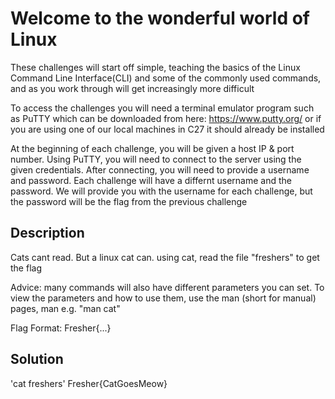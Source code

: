# Welcome to the wonderful world of Linux 

These challenges will start off simple, teaching the basics of the Linux Command Line Interface(CLI) and some of the commonly used commands, and as you work through will get increasingly more difficult 

To access the challenges you will need a terminal emulator program such as PuTTY which can be downloaded from here: https://www.putty.org/ or if you are using one of our local machines in C27 it should already be installed 

At the beginning of each challenge, you will be given a host IP & port number. Using PuTTY, you will need to connect to the server using the given credentials. After connecting, you will need to provide a username and password. Each challenge will have a differnt username and the password. We will provide you with the username for each challenge, but the password will be the flag from the previous challenge 


## Description 
Cats cant read. But a linux cat can. using cat, read the file "freshers" to get the flag

Advice: many commands will also have different parameters you can set. To view the parameters and how to use them, use the man (short for manual) pages, man <name of command> e.g. "man cat"

Flag Format: Fresher{...}

## Solution 

'cat freshers'
Fresher{CatGoesMeow}
